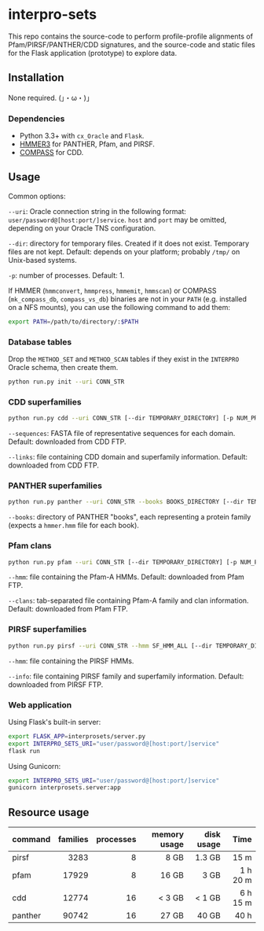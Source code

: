 # interpro-sets

This repo contains the source-code to perform profile-profile alignments of Pfam/PIRSF/PANTHER/CDD signatures, and the source-code and static files for the Flask application (prototype) to explore data.

## Installation

None required. (」・ω・)」

### Dependencies

* Python 3.3+ with `cx_Oracle` and `Flask`.
* [HMMER3](http://hmmer.org/) for PANTHER, Pfam, and PIRSF.
* [COMPASS](http://prodata.swmed.edu/download/pub/compass/) for CDD.

## Usage

Common options:

`--uri`: Oracle connection string in the following format: `user/password@[host:port/]service`. `host` and `port` may be omitted, depending on your Oracle TNS configuration.

`--dir`: directory for temporary files. Created if it does not exist. Temporary files are not kept. Default: depends on your platform; probably `/tmp/` on Unix-based systems.

`-p`: number of processes. Default: 1.

If HMMER (`hmmconvert`, `hmmpress`, `hmmemit`, `hmmscan`) or COMPASS (`mk_compass_db`, `compass_vs_db`) binaries are not in your `PATH` (e.g. installed on a NFS mounts), you can use the following command to add them:

```bash
export PATH=/path/to/directory/:$PATH
```

### Database tables

Drop the `METHOD_SET` and `METHOD_SCAN` tables if they exist in the `INTERPRO` Oracle schema, then create them.

```bash
python run.py init --uri CONN_STR
```

### CDD superfamilies

```bash
python run.py cdd --uri CONN_STR [--dir TEMPORARY_DIRECTORY] [-p NUM_PROCESSES] [--sequences CDDMASTER] [--links FAMILY_SUPERFAMILY_LINKS]
```

`--sequences`: FASTA file of representative sequences for each domain. Default: downloaded from CDD FTP.

`--links`: file containing CDD domain and superfamily information. Default: downloaded from CDD FTP.

### PANTHER superfamilies

```bash
python run.py panther --uri CONN_STR --books BOOKS_DIRECTORY [--dir TEMPORARY_DIRECTORY] [-p NUM_PROCESSES]
```

`--books`: directory of PANTHER "books", each representing a protein family (expects a `hmmer.hmm` file for each book).

### Pfam clans

```bash
python run.py pfam --uri CONN_STR [--dir TEMPORARY_DIRECTORY] [-p NUM_PROCESSES] [--hmm PFAM-A] [--clans PFAM_CLANS]
```

`--hmm`: file containing the Pfam-A HMMs. Default: downloaded from Pfam FTP.

`--clans`: tab-separated file containing Pfam-A family and clan information. Default: downloaded from Pfam FTP.

### PIRSF superfamilies

```bash
python run.py pirsf --uri CONN_STR --hmm SF_HMM_ALL [--dir TEMPORARY_DIRECTORY] [-p NUM_PROCESSES] [--info PIRSFINFO]
```

`--hmm`: file containing the PIRSF HMMs.

`--info`: file containing PIRSF family and superfamily information. Default: downloaded from PIRSF FTP.

### Web application

Using Flask's built-in server:

```bash
export FLASK_APP=interprosets/server.py
export INTERPRO_SETS_URI="user/password@[host:port/]service"
flask run
```

Using Gunicorn:

```bash
export INTERPRO_SETS_URI="user/password@[host:port/]service"
gunicorn interprosets.server:app
```

## Resource usage

| command   | families | processes   | memory usage | disk usage | Time     |
|-----------|---------:|------------:|-------------:|-----------:|---------:|
| pirsf     |     3283 |           8 |         8 GB |     1.3 GB |     15 m |
| pfam      |    17929 |           8 |        16 GB |       3 GB | 1 h 20 m |
| cdd       |    12774 |          16 |       < 3 GB |     < 1 GB | 6 h 15 m |
| panther   |    90742 |          16 |        27 GB |      40 GB |     40 h |
